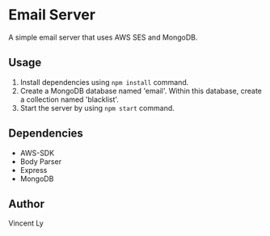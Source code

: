 # Email Server

A simple email server that uses AWS SES and MongoDB.

## Usage

1. Install dependencies using `npm install` command.
2. Create a MongoDB database named 'email'. Within this database, create a collection named 'blacklist'.
3. Start the server by using `npm start` command.

## Dependencies

- AWS-SDK
- Body Parser
- Express
- MongoDB

## Author

Vincent Ly